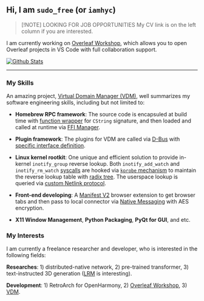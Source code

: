 
## Hi, I am `sudo_free` (or `iamhyc`)

> [!NOTE] LOOKING FOR JOB OPPORTUNITIES
> My CV link is on the left column if you are interested.

I am currently working on [Overleaf Workshop](https://github.com/iamhyc/Overleaf-Workshop/), which allows you to open Overleaf projects in VS Code with full collaboration support. 

[![Github Stats](https://github-readme-stats.vercel.app/api?username=iamhyc&bg_color=0D1117&text_color=FFFFFF&count_private=true&show_icons=true&hide_border=true)](https://github.com/iamhyc)

----

### My Skills

An amazing project, [Virtual Domain Manager (VDM)](https://github.com/VDM-Maintainer-Group/virtual-domain-manager), well summarizes my software engineering skills, including but not limited to:

- **Homebrew RPC framework**: The source code is encapsuled at build time with [function wrapper](https://github.com/VDM-Maintainer-Group/vdm-capability-library/tree/main/__wrapper__) for `CString` signature, and then loaded and called at runtime via [FFI Manager](https://github.com/VDM-Maintainer-Group/virtual-domain-manager/tree/master/daemon/serde-ipc).

- **Plugin framework**: The plugins for VDM are called via [D-Bus](https://www.freedesktop.org/wiki/Software/dbus/) with [specific interface definition](https://github.com/VDM-Maintainer-Group/virtual-domain-manager/blob/master/interface/org.vdm-compatible.src.xml).

- **Linux kernel rootkit**: One unique and efficient solution to provide in-kernel `inotify_group` reverse lookup. Both `inotify_add_watch` and `inotify_rm_watch` [syscalls](https://man7.org/linux/man-pages/man2/syscalls.2.html) are hooked via [`kprobe` mechanism](https://docs.kernel.org/trace/kprobes.html) to maintain the reverse lookup table with [radix tree](https://lwn.net/Articles/175432/). The userspace lookup is queried via [custom Netlink protocol](https://github.com/VDM-Maintainer-Group/vdm-capability-library/tree/main/inotify-lookup/inotify-lookup-py).

- **Front-end developing**: A [Manifest V2](https://developer.chrome.com/docs/extensions/mv2) browser extension to get browser tabs and then pass to local connector via [Native Messaging](https://developer.mozilla.org/en-US/docs/Mozilla/Add-ons/WebExtensions/Native_messaging) with AES encryption.

- **X11 Window Management**, **Python Packaging**, **PyQt for GUI**, and etc.

### My Interests

I am currently a freelance researcher and developer, who is interested in the following fields:

**Researches**: 1) distributed-native network, 2) pre-trained transformer, 3) text-instructed 3D generation ([LRM](https://arxiv.org/abs/2311.04400) is interesting).

**Development**: 1) RetroArch for OpenHarmony, 2) [Overleaf Workshop](https://github.com/iamhyc/Overleaf-Workshop), 3) [VDM](https://github.com/VDM-Maintainer-Group).
